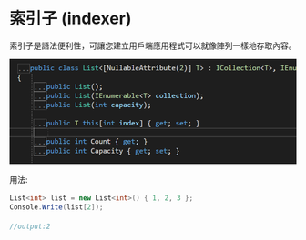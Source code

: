 # 索引子 (indexer)
索引子是語法便利性，可讓您建立用戶端應用程式可以就像陣列一樣地存取內容。

![](2020-06-16-23-19-07.png)

用法:
```C#
List<int> list = new List<int>() { 1, 2, 3 };
Console.Write(list[2]);

//output:2
```